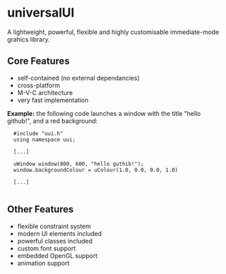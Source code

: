 <h1>universalUI</h1>

A lightweight, powerful, flexible and highly customisable immediate-mode grahics library.

<h2>Core Features</h2>

- self-contained (no external dependancies)
- cross-platform
- M-V-C architecture
- very fast implementation

**Example:** the following code launches a window with the title "hello github!", and a red background:

~~~
  #include "uui.h"
  using namespace uui;
  
  [...]
  
  uWindow window(800, 600, "hello guthib!");
  window.backgroundColour = uColour(1.0, 0.0, 0.0, 1.0)
  
  [...]
  
~~~

<h2>Other Features</h2>

- flexible constraint system
- modern UI elements included
- powerful classes included
- custom font support
- embedded OpenGL support
- animation support
